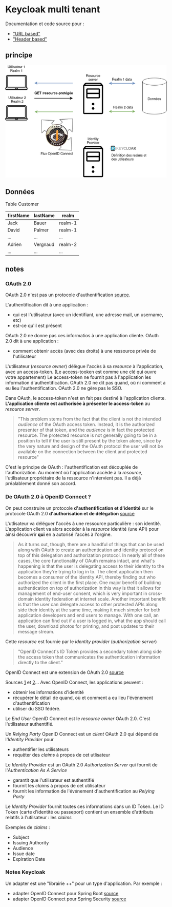 # Keycloak multi tenant 

Documentation et code source pour :
 * ["URL based"](https://github.com/avergnaud/keycloak-multi-tenant/tree/url-based)
 * ["Header based"](https://github.com/avergnaud/keycloak-multi-tenant/tree/header-based)

## principe

![keycloak-mt-principe](./doc/keycloak-mt-principe.png?raw=true)

## Données

Table Customer

| firstName | lastName | realm |
| ------------- | ------------- | ------------- |
| Jack | Bauer | realm-1 |
| David | Palmer | realm-1 |
| ... | ... | ... |
| Adrien | Vergnaud | realm-2 |
| ... | ... | ... |

## notes

### OAuth 2.0

OAuth 2.0 n'est pas un protocole d'authentification [source](https://oauth.net/articles/authentication/).

L'authentification dit à une application :
* qui est l'utilisateur (avec un identifiant, une adresse mail, un username, etc)
* est-ce qu'il est présent

OAuth 2.0 ne donne pas ces informatios à une application cliente. OAuth 2.0 dit à une application :
* comment obtenir accès (avec des droits) à une ressource privée de l'utilisateur

L'utilisateur (_resource owner_) délègue l'accès à sa _resource_ à l'application, avec un access-token.
(Le access-tooken est comme une clé qui ouvre votre appartement)
Le access-token ne fournit pas à l'application les information d'authentification.
OAuth 2.0 ne dit pas quand, où ni comment a eu lieu l'authentification.
OAuth 2.0 ne gère pas le SSO.

Dans OAuth, le access-token n'est en fait pas destiné à l'application cliente. 
**L'application cliente est authorisée à présenter le access-token** au _resource server_.

> "This problem stems from the fact that the client is not the intended _audience_ of the OAuth access token. Instead, it is 
> the authorized presenter of that token, and the _audience_ is in fact the protected resource. The protected resource is not 
> generally going to be in a position to tell if the user is still present by the token alone, since by the very nature and 
> design of the OAuth protocol the user will not be available on the connection between the client and protected resource"

C'est le principe de OAuth : l'authentification est découplée de l'authorization. Au moment où l'application accède à 
la _resource_, l'utilisateur propriétaire de la ressource n'intervient pas. Il a déjà préalablement donné son accord.

### De OAuth 2.0 à OpenID Connect ?

On peut construire un protocole **d'authentification et d'identité** sur le protocole 
 OAuth 2.0 **d'authorisation et de délégation** [source](https://oauth.net/articles/authentication/)

L'utlisateur va déléguer l'accès à une ressource particulière : son identité. L'application client va alors accéder à 
la _resource_ identité (une API) pour ainsi découvrir **qui** en a autorisé l'accès à l'orgine.

> As it turns out, though, there are a handful of things that can be used along with OAuth to create an authentication and identity 
> protocol on top of this delegation and authorization protocol. In nearly all of these cases, the core functionality of OAuth 
> remains intact, and what's happening is that the user is delegating access to their identity to the application they're trying to log in to. 
> The client application then becomes a consumer of the identity API, thereby finding out who authorized the client in the first place. 
> One major benefit of building authentication on top of authorization in this way is that it allows for management of end-user consent, 
> which is very important in cross-domain identity federation at internet scale. Another important benefit is that the user can 
> delegate access to other protected APIs along side their identity at the same time, making it much simpler for both application developers 
> and end users to manage. With one call, an application can find out if a user is logged in, what the app should call the user, 
> download photos for printing, and post updates to their message stream. 

Cette _resource_ est fournie par le _identity provider_ (_authorization server_)

> "OpenID Connect's ID Token provides a secondary token along side the access token that communicates the authentication information directly to the client."

OpenID Connect est une extension de OAuth 2.0 [source](https://www.keycloak.org/docs/latest/securing_apps/index.html#overview)

Sources [1](https://www.youtube.com/watch?v=6DxRTJN1Ffo) et [2](https://www.youtube.com/watch?v=WVCzv50BslE)...
 Avec OpenID Connect, les applications peuvent :
* obtenir les informations d'identité
* récupérer le détail de quand, où et comment a eu lieu l'événement d'authentification
* utiliser du SSO fédéré.

Le _End User_ OpenID Connect est le _resource owner_ OAuth 2.0. C'est l'utilisateur authentifié.

Un _Relying Party_ OpenID Connect est un _client_ OAuth 2.0 qui dépend de l'_Identity Provider_ pour 
* authentifier les utilisateurs
* requêter des _claims_ à propos de cet utlisateur

Le _Identity Provider_ est un OAuth 2.0 _Authorization Server_ qui fournit de l'_Authentication As A Service_
* garantit que l'utilisateur est authentifié
* fournit les _claims_ à propos de cet utilisateur
* fournit les information de l'événement d'authentification
au _Relying Party_

Le _Identity Provider_ fournit toutes ces informations dans un ID Token.
Le ID Token (carte d'identité ou passeport) contient un ensemble d'attributs relatifs à l'utilsateur : les _claims_

Exemples de _claims_ :
* Subject
* Issuing Authority
* Audience
* Issue date
* Expiration Date

### Notes Keycloak

Un adapter est une "librairie ++" pour un type d'application. Par exemple :
* adapter OpenID Connect pour Spring Boot [source](https://www.keycloak.org/docs/latest/securing_apps/index.html#_spring_boot_adapter)
* adapter OpenID Connect pour Spring Security [source](https://www.keycloak.org/docs/latest/securing_apps/index.html#_spring_security_adapter)